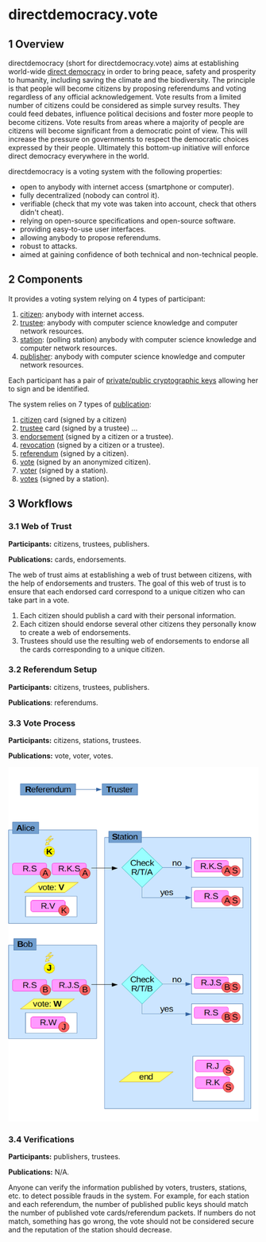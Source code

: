 # directdemocracy.vote

## 1 Overview

directdemocracy (short for directdemocracy.vote) aims at establishing world-wide [direct democracy](https://en.wikipedia.org/wiki/Direct_democracy) in order to bring peace, safety and prosperity to humanity, including saving the climate and the biodiversity.
The principle is that people will become citizens by proposing referendums and voting regardless of any official acknowledgement.
Vote results from a limited number of citizens could be considered as simple survey results.
They could feed debates, influence political decisions and foster more people to become citizens.
Vote results from areas where a majority of people are citizens will become significant from a democratic point of view.
This will increase the pressure on governments to respect the democratic choices expressed by their people.
Ultimately this bottom-up initiative will enforce direct democracy everywhere in the world.

directdemocracy is a voting system with the following properties:

- open to anybody with internet access (smartphone or computer).
- fully decentralized (nobody can control it).
- verifiable (check that my vote was taken into account, check that others didn't cheat).
- relying on open-source specifications and open-source software.
- providing easy-to-use user interfaces.
- allowing anybody to propose referendums.
- robust to attacks.
- aimed at gaining confidence of both technical and non-technical people.

## 2 Components

It provides a voting system relying on 4 types of participant:

1. [citizen](citizen.md): anybody with internet access.
2. [trustee](trustee.md): anybody with computer science knowledge and computer network resources.
3. [station](station.md): (polling station) anybody with computer science knowledge and computer network resources.
4. [publisher](publisher.md): anybody with computer science knowledge and computer network resources.

Each participant has a pair of [private/public cryptographic keys](cryptography.md) allowing her to sign and be identified.

The system relies on 7 types of [publication](publication.md):

1. [citizen](citizen.md) card (signed by a citizen)
2. [trustee](trustee.md) card (signed by a trustee)
...
2. [endorsement](endorsement.md) (signed by a citizen or a trustee).
3. [revocation](revocation.md) (signed by a citizen or a trustee).
4. [referendum](referendum.md) (signed by a citizen).
5. [vote](vote.md) (signed by an anonymized citizen).
6. [voter](voter.md) (signed by a station).
7. [votes](votes.md) (signed by a station).

## 3 Workflows

### 3.1 Web of Trust

**Participants:** citizens, trustees, publishers.

**Publications:** cards, endorsements.

The web of trust aims at establishing a web of trust between citizens, with the help of endorsements and trusters.
The goal of this web of trust is to ensure that each endorsed card correspond to a unique citizen who can take part in a vote.

1. Each citizen should publish a card with their personal information.
2. Each citizen should endorse several other citizens they personally know to create a web of endorsements.
3. Trustees should use the resulting web of endorsements to endorse all the cards corresponding to a unique citizen.

### 3.2 Referendum Setup

**Participants:** citizens, trustees, publishers.

**Publications**: referendums.

### 3.3 Vote Process

**Participants:** citizens, stations, trustees.

**Publications:** vote, voter, votes.

<img src="https://raw.githubusercontent.com/directdemocracy-vote/doc/master/vote.png" alt="Station workflow" width="561"/>

### 3.4 Verifications

**Participants:** publishers, trustees.

**Publications:** N/A.

Anyone can verify the information published by voters, trusters, stations, etc. to detect possible frauds in the system.
For example, for each station and each referendum, the number of published public keys should match the number of published vote cards/referendum packets.
If numbers do not match, something has go wrong, the vote should not be considered secure and the reputation of the station should decrease.
